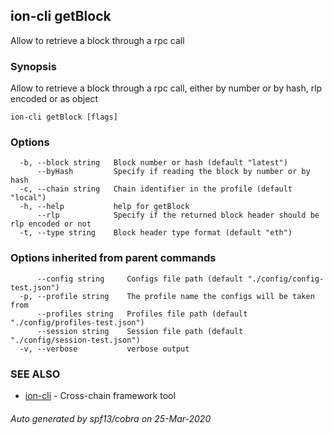 ## ion-cli getBlock

Allow to retrieve a block through a rpc call

### Synopsis

Allow to retrieve a block through a rpc call, either by number or by hash, rlp encoded or as object

```
ion-cli getBlock [flags]
```

### Options

```
  -b, --block string   Block number or hash (default "latest")
      --byHash         Specify if reading the block by number or by hash
  -c, --chain string   Chain identifier in the profile (default "local")
  -h, --help           help for getBlock
      --rlp            Specify if the returned block header should be rlp encoded or not
  -t, --type string    Block header type format (default "eth")
```

### Options inherited from parent commands

```
      --config string     Configs file path (default "./config/config-test.json")
  -p, --profile string    The profile name the configs will be taken from
      --profiles string   Profiles file path (default "./config/profiles-test.json")
      --session string    Session file path (default "./config/session-test.json")
  -v, --verbose           verbose output
```

### SEE ALSO

* [ion-cli](ion-cli.md)	 - Cross-chain framework tool

###### Auto generated by spf13/cobra on 25-Mar-2020
